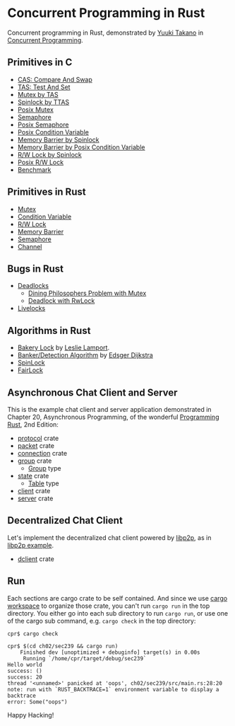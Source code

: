 # Concurrent Programming in Rust

Concurrent programming in Rust, demonstrated by [Yuuki Takano] in
[Concurrent Programming].

## Primitives in C

- [CAS: Compare And Swap](ch03/sec321/compare_and_swap.s)
- [TAS: Test And Set](ch03/sec322/test_and_set.s)
- [Mutex by TAS](ch03/sec330/main.c)
- [Spinlock by TTAS](ch03/sec331/lib.c)
- [Posix Mutex](ch03/sec332/main.c)
- [Semaphore](ch03/sec340/lib.c)
- [Posix Semaphore](ch03/sec342/lib.c)
- [Posix Condition Variable](ch03/sec350/lib.c)
- [Memory Barrier by Spinlock](ch03/sec361/lib.c)
- [Memory Barrier by Posix Condition Variable](ch03/sec362/lib.c)
- [R/W Lock by Spinlock](ch03/sec371/lib.c)
- [Posix R/W Lock](ch03/sec372/lib.c)
- [Benchmark](ch03/sec373/main.c)

## Primitives in Rust

- [Mutex](ch03/sec381/src/lib.rs)
- [Condition Variable](ch03/sec382/src/lib.rs)
- [R/W Lock](ch03/sec383/src/lib.rs)
- [Memory Barrier](ch03/sec384/src/lib.rs)
- [Semaphore](ch03/sec385/src/semaphore.rs)
- [Channel](ch03/sec385/src/channel.rs)

## Bugs in Rust

- [Deadlocks](ch04/sec410/src/main.rs)
  - [Dining Philosophers Problem with Mutex](ch04/sec410/src/mutex.rs)
  - [Deadlock with RwLock](ch04/sec410/src/rwlock.rs)
- [Livelocks](ch04/sec420/src/lib.rs)

## Algorithms in Rust

- [Bakery Lock](ch03/sec390/src/bakery.rs) by [Leslie Lamport](https://en.wikipedia.org/wiki/Lamport%27s_bakery_algorithm).
- [Banker/Detection Algorithm](ch04/sec430/src/lib.rs) by [Edsger Dijkstra](https://en.wikipedia.org/wiki/Banker%27s_algorithm)
- [SpinLock](ch04/sec70/src/lib.rs)
- [FairLock](ch07/sec11/src/lib.rs)

## Asynchronous Chat Client and Server

This is the example chat client and server application demonstrated
in Chapter 20, Asynchronous Programming, of the wonderful [Programming Rust],
2nd Edition:

- [protocol](chat/protocol/src/lib.rs) crate
- [packet](chat/packet/src/lib.rs) crate
- [connection](chat/connection/src/lib.rs) crate
- [group](chat/group/Cargo.toml) crate
  - [Group](chat/group/src/lib.rs) type
- [state](chat/state/Cargo.toml) crate
  - [Table](chat/state/src/lib.rs) type
- [client](chat/client/src/lib.rs) crate
- [server](chat/server/src/lib.rs) crate

## Decentralized Chat Client

Let's implement the decentralized chat client powered by [libp2p],
as in [libp2p example].

- [dclient](dchat/dclient/src/lib.rs) crate

## Run

Each sections are cargo crate to be self contained.  And since
we use [cargo workspace] to organize those crate, you can't
run `cargo run` in the top directory.  You either go into
each sub directory to run `cargo run`, or use one of the
cargo sub command, e.g. `cargo check` in the top directory:

```
cpr$ cargo check
```

```
cpr$ $(cd ch02/sec239 && cargo run)
    Finished dev [unoptimized + debuginfo] target(s) in 0.00s
     Running `/home/cpr/target/debug/sec239`
Hello world
success: ()
success: 20
thread '<unnamed>' panicked at 'oops', ch02/sec239/src/main.rs:28:20
note: run with `RUST_BACKTRACE=1` environment variable to display a backtrace
error: Some("oops")
```

Happy Hacking!

[yuuki takano]: https://scholar.google.co.jp/citations?user=RiH0Kt0AAAAJ&hl
[concurrent programming]: https://www.oreilly.co.jp/books/9784873119595/
[cargo workspace]: https://doc.rust-lang.org/book/ch14-03-cargo-workspaces.html
[programming rust]: https://github.com/ProgrammingRust
[libp2p]: https://lib.rs/crates/libp2p
[libp2p example]: https://github.com/libp2p/rust-libp2p/blob/master/examples/chat.rs
